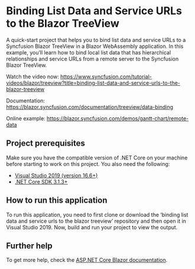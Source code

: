 # Binding List Data and Service URLs to the Blazor TreeView

A quick-start project that helps you to bind list data and service URLs to a Syncfusion Blazor TreeView in a Blazor WebAssembly application. In this example, you’ll learn how to bind local list data that has hierarchical relationships and service URLs from a remote server to the Syncfusion Blazor TreeView.

Watch the video now: https://www.syncfusion.com/tutorial-videos/blazor/treeview?title=binding-list-data-and-service-urls-to-the-blazor-treeview

Documentation: https://blazor.syncfusion.com/documentation/treeview/data-binding

Online example: https://blazor.syncfusion.com/demos/gantt-chart/remote-data

## Project prerequisites
Make sure you have the compatible version of .NET Core on your machine before starting to work on this project. You also need the following:
* [Visual Studio 2019 (version 16.6+)]( https://visualstudio.microsoft.com/downloads)
* [.NET Core SDK 3.1.3+](https://dotnet.microsoft.com/download/dotnet-core/3.1)

## How to run this application
To run this application, you need to first clone or download the ‘binding list data and service urls to the blazor treeview’ repository and then open it in Visual Studio 2019. Now, build and run your project to view the output.

## Further help

To get more help, check the [ASP.NET Core Blazor documentation](https://docs.microsoft.com/en-us/aspnet/core/blazor).
